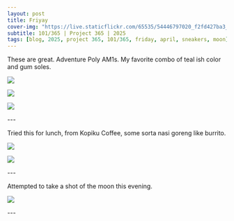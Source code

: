 ```yaml
---
layout: post
title: Friyay
cover-img: "https://live.staticflickr.com/65535/54446797020_f2fd427ba3_h.jpg"
subtitle: 101/365 | Project 365 | 2025
tags: [blog, 2025, project 365, 101/365, friday, april, sneakers, moon]
---
```

<style>
  .intro-header.big-img {
    background-position:center; 
  }
</style>
These are great. Adventure Poly AM1s. My favorite combo of teal ish color and gum soles.
<p class="post-img-wrap">
  <img src="https://live.staticflickr.com/65535/54446669513_42d979e832_h.jpg">
</p>
<p class="post-img-wrap">
  <img src="https://live.staticflickr.com/65535/54445563712_0bd7b4fdc2_h.jpg">
</p>
<p class="post-img-wrap">
  <img src="https://live.staticflickr.com/65535/54446614899_3585919868_h.jpg">
</p>
---

Tried this for lunch, from Kopiku Coffee, some sorta nasi goreng like burrito.
<p class="post-img-wrap">
  <img src="https://live.staticflickr.com/65535/54446796320_5e6d89b742_h.jpg">
</p>
<p class="post-img-wrap">
  <img src="https://live.staticflickr.com/65535/54446796320_5e6d89b742_h.jpg">
</p>
---

Attempted to take a shot of the moon this evening.
<p class="post-img-wrap">
  <img src="https://live.staticflickr.com/65535/54446797020_f2fd427ba3_h.jpg">
</p>
---
